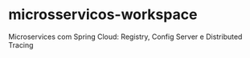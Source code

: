 # microsservicos-workspace
Microservices com Spring Cloud: Registry, Config Server e Distributed Tracing
